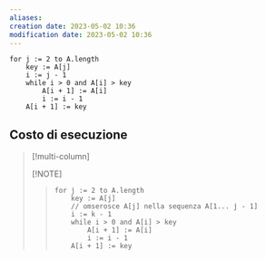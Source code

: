 ```yaml
---
aliases: 
creation date: 2023-05-02 10:36
modification date: 2023-05-02 10:36
---
```


```clike
for j := 2 to A.length
	key := A[j]
	i := j - 1
	while i > 0 and A[i] > key
		A[i + 1] := A[i]
		i := i - 1
	A[i + 1] := key
```

## Costo di esecuzione

> [!multi-column]
>
> [!NOTE]
> > ```clike
> > for j := 2 to A.length
> > 	key := A[j]
> > 	// omserosce A[j] nella sequenza A[1... j - 1]
> > 	i := k - 1
> > 	while i > 0 and A[i] > key
> > 		A[i + 1] := A[i]
> > 		i := i - 1
> > 	A[i + 1] := key
> > ```